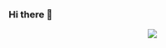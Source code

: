 ### Hi there 👋
<div id=header align="center">
  <img src="https://64.media.tumblr.com/tumblr_m9odfzjhPh1qm6oc3o1_500.gif" widht="100" />

<!--
**JSRP00/JSRP00** is a ✨ _special_ ✨ repository because its `README.md` (this file) appears on your GitHub profile.

Here are some ideas to get you started:

- 🔭 I’m currently working on ...
- 🌱 I’m currently learning ...
- 👯 I’m looking to collaborate on ...
- 🤔 I’m looking for help with ...
- 💬 Ask me about ...
- 📫 How to reach me: ...
- 😄 Pronouns: ...
- ⚡ Fun fact: ...
-->
